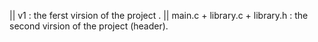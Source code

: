 || v1 : the ferst virsion of the project .
|| main.c + library.c + library.h : the second virsion of the project (header).